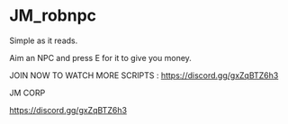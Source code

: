 # JM_robnpc
Simple as it reads.

Aim an NPC and press E for it to give you money.


JOIN NOW TO WATCH MORE SCRIPTS : https://discord.gg/gxZqBTZ6h3

JM CORP

https://discord.gg/gxZqBTZ6h3

